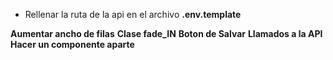 - Rellenar la ruta de la api en el archivo __.env.template__





__Aumentar ancho de filas__
__Clase fade_IN__
__Boton de Salvar__
__Llamados a la API__
__Hacer un componente aparte__